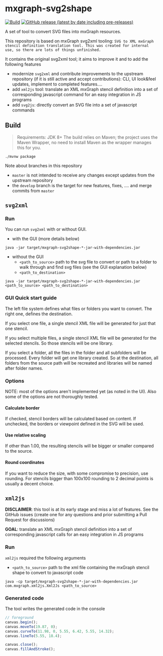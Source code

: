 # mxgraph-svg2shape
[![Build](https://github.com/process-analytics//mxgraph-svg2shape/workflows/Build/badge.svg)](https://github.com/process-analytics/mxgraph-svg2shape/actions)
[![GitHub release (latest by date including pre-releases)](https://img.shields.io/github/v/release/process-analytics/mxgraph-svg2shape?color=orange&include_prereleases)](https://github.com/process-analytics/mxgraph-svg2shape/releases)



A set of tool to convert SVG files into mxGraph resources.

This repository is based on mxGraph svg2xml tooling: `SVG to XML mxGraph stencil definition translation tool. This was
created for internal use, so there are lots of things unfinished.`

It contains the original svg2xml tool; it aims to improve it and to add the following features
- modernize `svg2xml` and contribute improvements to the upstream repository (if it is still active and accept
 contributions): CLI, UI look&feel updates, implement to completed features....
- add `xml2js` tool: translate an XML mxGraph stencil definition into a set of corresponding javascript command for an
easy integration in JS programs
- add `svg2js`: directly convert an SVG file into a set of javascript commands


## Build

> Requirements: JDK 8+
> The build relies on Maven; the project uses the Maven Wrapper, no need to install Maven as the wrapper manages this
> for you.

```
./mvnw package
```

Note about branches in this repository
- `master` is not intended to receive any changes except updates from the upstream repository
- the `develop` branch is the target for new features, fixes, .... and merge commits from `master`  


## `svg2xml`

### Run

You can run `svg2xml` with or without GUI.
- with the GUI (more details below)
```
java -jar target/mxgraph-svg2shape-*-jar-with-dependencies.jar
```
- without the GUI
  - `<path_to_source>` path to the svg file to convert or path to a folder to walk through and find svg files (see the
  GUI explanation below)
  - `<path_to_destination>` 
```
java -jar target/mxgraph-svg2shape-*-jar-with-dependencies.jar <path_to_source> <path_to_destination>
```

### GUI Quick start guide

The left file system defines what files or folders you want to convert. The right one, defines the destination.

If you select one file, a single stencil XML file will be generated for just that one stencil. 

If you select multiple files, a single stencil XML file will be generated for the selected stencils. So those stencils will be one library.

If you select a folder, all the files in the folder and all subfolders will be processed. Every folder will get one library created. So at the destination, all folders from the source path will be recreated and libraries will be named after folder names.

### Options

NOTE: most of the options aren't implemented yet (as noted in the UI). Also some of the options are not thoroughly tested.

#### Calculate border

If checked, stencil borders will be calculated based on content. If unchecked, the borders or viewpoint defined in the SVG will be used.

#### Use relative scaling

If other than 1.00, the resulting stencils will be bigger or smaller compared to the source.

#### Round coordinates

If you want to reduce the size, with some compromise to precision, use rounding. For stencils bigger than 100x100 rounding to 2 decimal points is usually a decent choice.


## `xml2js`

**DISCLAIMER**: this tool is at its early stage and miss a lot of features. See the GitHub issues (create one for
any questions and prior submitting a Pull Request for discussions)

**GOAL**: translate an XML mxGraph stencil definition into a set of corresponding javascript calls for an easy integration in JS programs

### Run

`xml2js` required the following arguments
- `<path_to_source>` path to the xml file containing the mxGraph stencil shape to convert to javascript code
```
java -cp target/mxgraph-svg2shape-*-jar-with-dependencies.jar com.mxgraph.xml2js.Xml2Js <path_to_source>
```

### Generated code

The tool writes the generated code in the console
``` javascript
// foreground
canvas.begin();
canvas.moveTo(19.87, 0);
canvas.curveTo(11.98, 0, 5.55, 6.42, 5.55, 14.32);
canvas.lineTo(5.55, 18.4);

canvas.close();
canvas.fillAndStroke();
```
